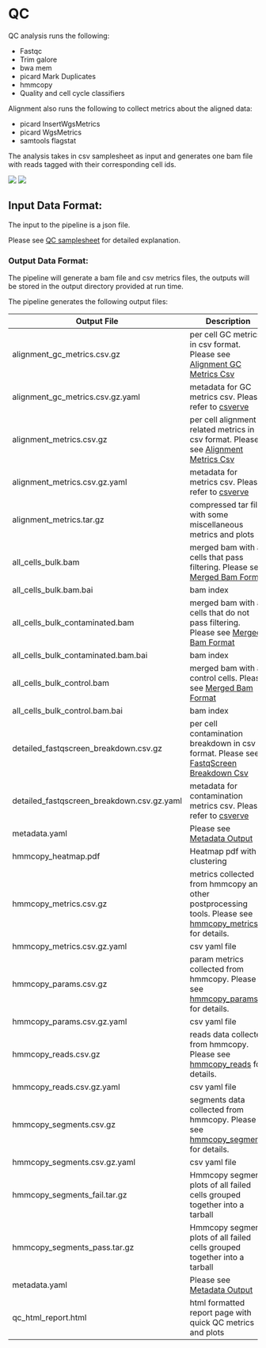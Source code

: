 # QC

QC analysis runs the following:

- Fastqc
- Trim galore
- bwa mem
- picard Mark Duplicates
- hmmcopy
- Quality and cell cycle classifiers


Alignment also runs the following to collect metrics about the aligned data:
- picard InsertWgsMetrics
- picard WgsMetrics
- samtools flagstat


The analysis takes in csv samplesheet as input and generates one bam file with reads tagged with their corresponding cell ids. 

![](https://lucid.app/publicSegments/view/a0884cb4-a4ff-4696-990f-53c28276a254/image.png)
![](https://lucid.app/publicSegments/view/87a1a33b-d433-4d79-8f50-e75ba3c8db0b/image.png)


## Input Data Format:

The input to the pipeline is a json file.

Please see [QC samplesheet](data_formats/qc.md#samplesheet-csv) for detailed explanation. 



### Output Data Format:

The pipeline will generate a bam file and csv metrics files, the outputs will be stored in the output directory provided at run time. 

The pipeline generates the following output files:

| Output File                                | Description                                                                                                                                   |
|--------------------------------------------|-----------------------------------------------------------------------------------------------------------------------------------------------|
| alignment_gc_metrics.csv.gz                | per cell GC metrics in csv format. Please see [Alignment GC Metrics Csv](data_formats/alignment.md#gc-metrics)                                |
| alignment_gc_metrics.csv.gz.yaml           | metadata for GC metrics csv. Please refer to [csverve](https://csverve.readthedocs.io/en/latest/)                                             |
| alignment_metrics.csv.gz                   | per cell alignment related metrics in csv format. Please see [Alignment Metrics Csv](data_formats/alignment.md#alignment-metrics)             |
| alignment_metrics.csv.gz.yaml              | metadata for metrics csv. Please refer to [csverve](https://csverve.readthedocs.io/en/latest/)                                                |
| alignment_metrics.tar.gz                   | compressed tar file with some miscellaneous metrics and plots                                                                                 |
| all_cells_bulk.bam                         | merged bam with all cells that pass filtering. Please see [Merged Bam Format](data_formats/alignment.md#merged-bam)                           |
| all_cells_bulk.bam.bai                     | bam index                                                                                                                                     |
| all_cells_bulk_contaminated.bam            | merged bam with all cells that do not pass filtering. Please see [Merged Bam Format](data_formats/alignment.md#merged-bam)                    |
| all_cells_bulk_contaminated.bam.bai        | bam index                                                                                                                                     |
| all_cells_bulk_control.bam                 | merged bam with all control cells. Please see [Merged Bam Format](data_formats/alignment.md#merged-bam)                                       |
| all_cells_bulk_control.bam.bai             | bam index                                                                                                                                     |
| detailed_fastqscreen_breakdown.csv.gz      | per cell contamination breakdown in csv format. Please see [FastqScreen Breakdown Csv](data_formats/alignment.md#detailed-fastqscreen-metrics)|
| detailed_fastqscreen_breakdown.csv.gz.yaml | metadata for contamination metrics csv. Please refer to [csverve](https://csverve.readthedocs.io/en/latest/)                                  |
| metadata.yaml                              | Please see [Metadata Output](data_formats/metadata_yaml_output.md#alignment)                                                                  |
| hmmcopy_heatmap.pdf          | Heatmap pdf with clustering                                                                                                                       | 
| hmmcopy_metrics.csv.gz       | metrics collected from hmmcopy and other postprocessing tools. Please see [hmmcopy_metrics](data_formats/hmmcopy.md#hmmcopy-metrics) for details. | 
| hmmcopy_metrics.csv.gz.yaml  | csv yaml file                                                                                                                                     |                                                                                                                        
| hmmcopy_params.csv.gz        | param metrics collected from hmmcopy. Please see [hmmcopy_params](data_formats/hmmcopy.md#hmmcopy-params) for details.                            | 
| hmmcopy_params.csv.gz.yaml   | csv yaml file                                                                                                                                     | 
| hmmcopy_reads.csv.gz         | reads data collected from hmmcopy. Please see [hmmcopy_reads](data_formats/hmmcopy.md#hmmcopy-reads) for details.                                 | 
| hmmcopy_reads.csv.gz.yaml    | csv yaml file                                                                                                                                     | 
| hmmcopy_segments.csv.gz      | segments data collected from hmmcopy. Please see [hmmcopy_segments](data_formats/hmmcopy.md#hmmcopy-segments) for details.                        | 
| hmmcopy_segments.csv.gz.yaml | csv yaml file                                                                                                                                     | 
| hmmcopy_segments_fail.tar.gz | Hmmcopy segment plots of all failed cells grouped together into a tarball                                                                         | 
| hmmcopy_segments_pass.tar.gz | Hmmcopy segment plots of all failed cells grouped together into a tarball                                                                         | 
| metadata.yaml                | Please see [Metadata Output](data_formats/metadata_yaml_output.md#hmmcopy)                                                                        | 
| qc_html_report.html          | html formatted report page with quick QC metrics and plots                                                                                        | 